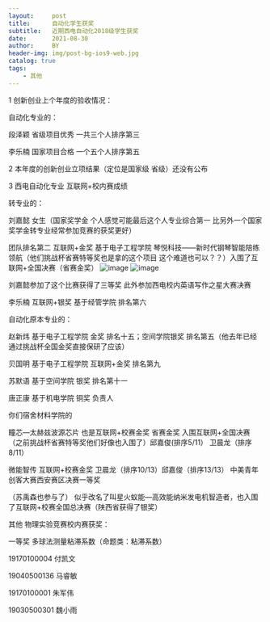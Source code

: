 ```yaml
---
layout:     post
title:      自动化学生获奖
subtitle:   近期西电自动化2018级学生获奖
date:       2021-08-30
author:     BY
header-img: img/post-bg-ios9-web.jpg
catalog: true
tags:
    - 其他 
---
```


1 创新创业上个年度的验收情况：

自动化专业的：

段泽颖 省级项目优秀 一共三个人排序第三 

李乐楠 国家项目合格 一个五个人排序第五


2 本年度的创新创业立项结果（定位是国家级 省级）还没有公布

3 西电自动化专业 互联网+校内赛成绩 

转专业的：


刘嘉懿 女生（国家奖学金 个人感觉可能最后这个人专业综合第一 比另外一个国家奖学金转专业经常参加竞赛的获奖更好）

团队排名第二 互联网+金奖  基于电子工程学院 琴悦科技——新时代钢琴智能陪练领航（他们挑战杯省赛特等奖也是拿的这个项目 这个难道也可以？？）入围了互联网+全国决赛（省赛金奖） 
![image](https://user-images.githubusercontent.com/24884878/131281859-0d5ec37c-7526-4570-8a0a-f8e8097bc0e8.png)
![image](https://user-images.githubusercontent.com/24884878/131281873-c40434ad-6a34-4773-b17c-df40ba16f5cc.png)

刘嘉懿参加了这个比赛获得了三等奖 此外参加西电校内英语写作之星大赛决赛

李乐楠 互联网+银奖 基于经管学院  排名第六

自动化原本专业的：

赵新炜	基于电子工程学院  金奖 排名十五；空间学院银奖 排名第五（他去年已经通过挑战杯全国金奖直接保研了应该） 

贝国明	基于电子工程学院 互联网+金奖 排名第九 

苏默语	基于空间学院 银奖 排名第十一

唐正康	基于机电学院 铜奖 负责人

你们宿舍材料学院的

瞳芯—太赫兹波源芯片 也是互联网+校赛金奖 省赛金奖 入围互联网+全国决赛（之前挑战杯省赛特等奖他们好像也入围了）邱嘉俊(排序5/11） 卫晨龙（排序 8/11）


微能智传 互联网+校赛金奖 卫晨龙（排序10/13）邱嘉俊（排序13/13） 中美青年创客大赛西安赛区决赛一等奖

（苏禹森也参与了） 似乎改名了叫星火蚁能—高效能纳米发电机智造者，也入围了互联网+校赛全国总决赛（陕西省获得了银奖）


其他
物理实验竞赛校内赛获奖：

一等奖	多球法测量粘滞系数（命题类：粘滞系数）	

19170100004	付凯文

19040500136	马睿敏

19170100001	朱军伟

19030500301	魏小雨
